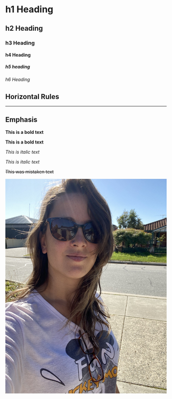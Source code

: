 # h1 Heading
## h2 Heading 
### h3 Heading
#### h4 Heading
##### h5 heading
###### h6 Heading 


## Horizontal Rules 

---- 


## Emphasis 

**This is a bold text**

__This is a bold text__

*This is italic text*

_This is italic text_

~~This was mistaken text~~ 


![Myself](./IMG_4007.jpeg)
